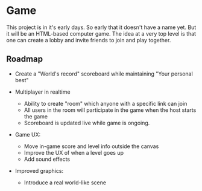# Game

This project is in it's early days. So early that it doesn't have a name yet. But it will be an HTML-based computer game. The idea at a very top level is that one can create a lobby and invite friends to join and play together.


## Roadmap

 * Create a "World's record" scoreboard while maintaining "Your personal best"

 * Multiplayer in realtime
    * Ability to create "room" which anyone with a specific link can join
    * All users in the room will participate in the game when the host starts the game
    * Scoreboard is updated live while game is ongoing.

 * Game UX:
    * Move in-game score and level info outside the canvas
    * Improve the UX of when a level goes up
    * Add sound effects


 * Improved graphics:
    * Introduce a real world-like scene




